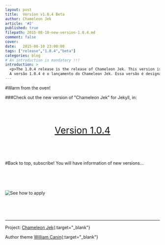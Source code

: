 ```yaml
---
layout: post
title:  Version v1.0.4 Beta
author: Chameleon Jek
article: '#2'
published: true
filepath: 2015-08-10-new-version-1.0.4.md
comment: false
cover:
date:   2015-08-10 23:00:00
tags: ["release","1.0.4","beta"]
categories: blog
# An introduction is mandatory !!!
introduction: >
  <p>The 1.0.4 release is the release of Chameleon Jek. This version is designated as the Beta version. Starting this version is all stable releases.</p>
  A versão 1.0.4 é o lançamento do Chameleon Jek. Essa versão é designada como versão Beta. Apartir dessa versão será todas versões estáveis.
---
```

#Warm from the oven!

###Check out the new version of "Chameleon Jek" for Jekyll, in:

<div class="centered" style="text-align:center; margin: 80px 0px;">
    <a href="https://github.com/williamcanin/chameleon-jek/releases/tag/v1.0.4" target="_blank" alt="Download of Chameleon Jek via Github" class="btn btn-primary btn-success" style="font-size: 30px;"><span class="fa fa-github"></span>
         Version 1.0.4
</a>
</div>

#Back to top, subscribe! You will have information of new versions...

<div class="centered" style="margin: 80px 0px;">
    <img class="img-responsive center-block" src="{{ site.url}}{{ site.baseurl }}/assets/images/posts/rss-feed.png" alt="See how to apply">
</div>



-----

Project: [Chameleon Jek][ctj]{:target="_blank"}

Author theme [William Canin][Author]{:target="_blank"}

[ctj]: https://github.com/williamcanin/chameleon-jek

[Author]: http://williamcanin.com